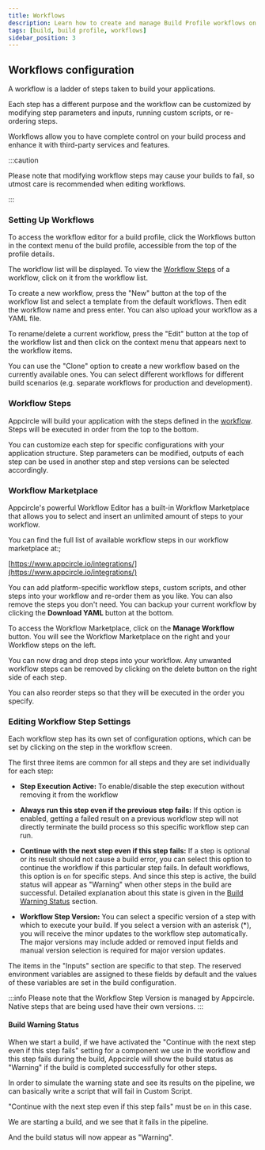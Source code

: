 ```yaml
---
title: Workflows
description: Learn how to create and manage Build Profile workflows on Appcircle
tags: [build, build profile, workflows]
sidebar_position: 3
---
```


## Workflows configuration

A workflow is a ladder of steps taken to build your applications.

Each step has a different purpose and the workflow can be customized by modifying step parameters and inputs, running custom scripts, or re-ordering steps.

Workflows allow you to have complete control on your build process and enhance it with third-party services and features.

:::caution

Please note that modifying workflow steps may cause your builds to fail, so utmost care is recommended when editing workflows.

:::

### Setting Up Workflows

To access the workflow editor for a build profile, click the Workflows button in the context menu of the build profile, accessible from the top of the profile details.

<Screenshot url='https://cdn.appcircle.io/docs/assets/BE5278-workflow1.png' alt="workflow overview"/>

The workflow list will be displayed. To view the [Workflow Steps](#workflow-steps) of a workflow, click on it from the workflow list.

<Screenshot url='https://cdn.appcircle.io/docs/assets/BE5278-workflow2.png' />

To create a new workflow, press the "New" button at the top of the workflow list and select a template from the default workflows. Then edit the workflow name and press enter. You can also upload your workflow as a YAML file.

<Screenshot url="https://cdn.appcircle.io/docs/assets/BE5278-workflow3.png" />

To rename/delete a current workflow, press the "Edit" button at the top of the workflow list and then click on the context menu that appears next to the workflow items.

<Screenshot url='https://cdn.appcircle.io/docs/assets/BE5278-workflow4.png' />

You can use the "Clone" option to create a new workflow based on the currently available ones. You can select different workflows for different build scenarios (e.g. separate workflows for production and development).

<Screenshot url='https://cdn.appcircle.io/docs/assets/BE5278-workflow5.png' />

### Workflow Steps

<Screenshot url="https://cdn.appcircle.io/docs/assets/BE5278-workflow6.png" />

Appcircle will build your application with the steps defined in the [workflow](/workflows). Steps will be executed in order from the top to the bottom.

You can customize each step for specific configurations with your application structure. Step parameters can be modified, outputs of each step can be used in another step and step versions can be selected accordingly.

### Workflow Marketplace

Appcircle's powerful Workflow Editor has a built-in Workflow Marketplace that allows you to select and insert an unlimited amount of steps to your workflow.

You can find the full list of available workflow steps in our workflow marketplace at:;

[https://www.appcircle.io/integrations/](https://www.appcircle.io/integrations/)

You can add platform-specific workflow steps, custom scripts, and other steps into your workflow and re-order them as you like. You can also remove the steps you don't need. You can backup your current workflow by clicking the **Download YAML** button at the bottom.

<Screenshot url='https://cdn.appcircle.io/docs/assets/BE5278-workflow7.png' />

To access the Workflow Marketplace, click on the **Manage Workflow** button. You will see the Workflow Marketplace on the right and your Workflow steps on the left.

You can now drag and drop steps into your workflow. Any unwanted workflow steps can be removed by clicking on the delete button on the right side of each step.

You can also reorder steps so that they will be executed in the order you specify.

<Screenshot url='https://cdn.appcircle.io/docs/assets/08-08-WF_Reorder.gif' />

### Editing Workflow Step Settings

Each workflow step has its own set of configuration options, which can be set by clicking on the step in the workflow screen.

The first three items are common for all steps and they are set individually for each step:

- **Step Execution Active:** To enable/disable the step execution without removing it from the workflow

- **Always run this step even if the previous step fails:**  If this option is enabled, getting a failed result on a previous workflow step will not directly terminate the build process so this specific workflow step can run.

- **Continue with the next step even if this step fails:** If a step is optional or its result should not cause a build error, you can select this option to continue the workflow if this particular step fails. In default workflows, this option is `on` for specific steps. And since this step is active, the build status will appear as "Warning" when other steps in the build are successful. Detailed explanation about this state is given in the [Build Warning Status](#build-warning-status) section.

<Screenshot url='https://cdn.appcircle.io/docs/assets/BE5278-fail.png' />

- **Workflow Step Version:** You can select a specific version of a step with which to execute your build. If you select a version with an asterisk (\*), you will receive the minor updates to the workflow step automatically. The major versions may include added or removed input fields and manual version selection is required for major version updates.

The items in the "Inputs" section are specific to that step. The reserved environment variables are assigned to these fields by default and the values of these variables are set in the build configuration.

<Screenshot url='https://cdn.appcircle.io/docs/assets/image (187).png' />

:::info
Please note that the Workflow Step Version is managed by Appcircle. Native steps that are being used have their own versions.
:::

#### Build Warning Status

When we start a build, if we have activated the "Continue with the next step even if this step fails" setting for a component we use in the workflow and this step fails during the build, Appcircle will show the build status as "Warning" if the build is completed successfully for other steps.

In order to simulate the warning state and see its results on the pipeline, we can basically write a script that will fail in Custom Script.

<Screenshot url='https://cdn.appcircle.io/docs/assets/status-warning-1.png' />

"Continue with the next step even if this step fails" must be `on` in this case.

<Screenshot url='https://cdn.appcircle.io/docs/assets/status-warning-2.png' />

We are starting a build, and we see that it fails in the pipeline.

<Screenshot url='https://cdn.appcircle.io/docs/assets/status-warning-3.png' />

And the build status will now appear as "Warning".

<Screenshot url='https://cdn.appcircle.io/docs/assets/status-warning-4.png' />
